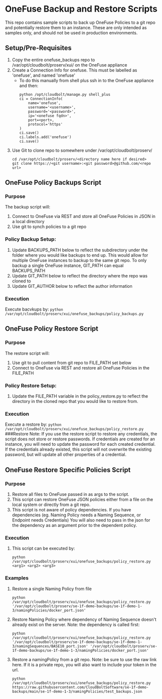 # OneFuse Backup and Restore Scripts
This repo contains sample scripts to back up OneFuse Policies to a git repo and potentially restore them to an instance. These are only intended as samples only, and should not be used in production environments. 

## Setup/Pre-Requisites
1. Copy the entire onefuse_backups repo to /var/opt/cloudbolt/proserv/xui/
   on the OneFuse appliance
2. Create a Connection Info for onefuse. This must be labelled as 'onefuse', 
   and named 'onefuse'
    - To do this manually from shell plus ssh in to the OneFuse appliance and then: 
        ```
        python /opt/cloudbolt/manage.py shell_plus
        ci = ConnectionInfo(
            name='onefuse',
            username='<username>',
            password='<password>',
            ip='<onefuse fqdn>',
            port=<port>,
            protocol='https'
        )
        ci.save()
        ci.labels.add('onefuse')
        ci.save()
        ```
3. Use Git to clone repo to somewhere under /var/opt/cloudbolt/proserv/
    ```
    cd /var/opt/cloudbolt/proserv/<directory name here if desired>
    git clone https://<git username>:<git password>@github.com/<repo url>
    ```


## OneFuse Policy Backups Script
### Purpose
The backup script will: 
1. Connect to OneFuse via REST and store all OneFuse Policies in JSON in a local directory
2. Use git to synch policies to a git repo

### Policy Backup Setup:
1. Update BACKUPS_PATH below to reflect the subdirectory under the folder where you would like backups to end up. This would allow for multiple OneFuse instances to backup to the same git repo. To only backup a single OneFuse instance, GIT_PATH can equal BACKUPS_PATH
2. Update GIT_PATH below to reflect the directory where the repo was cloned to
3. Update GIT_AUTHOR below to reflect the author information

### Execution
Execute bacvkups by:
    ```
    python /var/opt/cloudbolt/proserv/xui/onefuse_backups/policy_backups.py
    ```
    
    
    
## OneFuse Policy Restore Script
### Purpose
The restore script will: 
1. Use git to pull content from git repo to FILE_PATH set below
2. Connect to OneFuse via REST and restore all OneFuse Policies in the FILE_PATH

### Policy Restore Setup:
1. Update the FILE_PATH variable in the policy_restore.py to reflect the directory in the cloned repo that you would like to restore from.

### Execution
Execute a restore by:
    ```
    python /var/opt/cloudbolt/proserv/xui/onefuse_backups/policy_restore.py
    ```
###Restore Note: 
If you use the restore script to restore any credentials, the script does
not store or restore passwords. If credentials are created for an instance, you
will need to update the password for each created credential. If the credentials
already existed, this script will not overwrite the existing password, but will
update all other properties of a credential.



## OneFuse Restore Specific Policies Script
### Purpose
1. Restore all files to OneFuse passed in as args to the script.
2. This script can restore OneFuse JSON policies either from a file on the 
   local system or directly from a git repo. 
3. This script is not aware of policy dependencies. If you have dependencies
   (eg. Naming Policy needs a Naming Sequence, or Endpoint needs Credentials)
   You will also need to pass in the json for the dependency as an argument 
   prior to the dependent policy.

### Execution
1. This script can be executed by:
    ```
    python /var/opt/cloudbolt/proserv/xui/onefuse_backups/policy_restore.py <arg1> <arg2> <arg3>
    ```
   
### Examples
1. Restore a single Naming Policy from file
    ```
    python /var/opt/cloudbolt/proserv/xui/onefuse_backups/policy_restore.py '/var/opt/cloudbolt/proserv/se-1f-demo-backups/se-1f-demo-1-3/namingPolicies/docker_port.json'
    ```
2. Restore Naming Policy where dependency of Naming Sequence doesn't already exist on the server. Note: the dependency is called first:
    ```
    python /var/opt/cloudbolt/proserv/xui/onefuse_backups/policy_restore.py '/var/opt/cloudbolt/proserv/se-1f-demo-backups/se-1f-demo-1-3/namingSequences/BASE10_port.json' '/var/opt/cloudbolt/proserv/se-1f-demo-backups/se-1f-demo-1-3/namingPolicies/docker_port.json'
    ```
3. Restore a namingPolicy from a git repo. Note: be sure to use the raw link here. If it is a private repo, you will also want to include your token in the url.     
    ```
    python /var/opt/cloudbolt/proserv/xui/onefuse_backups/policy_restore.py https://raw.githubusercontent.com/CloudBoltSoftware/se-1f-demo-backups/main/se-1f-demo-1-3/namingPolicies/test_backups.json
    ```
 